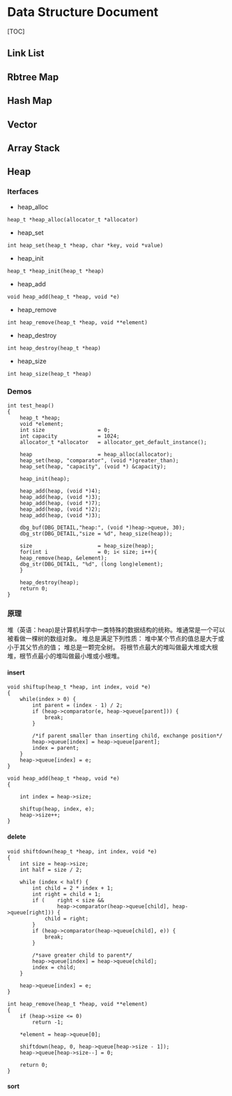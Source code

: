 # Data Structure Document

[TOC]

## Link List
## Rbtree Map
## Hash Map
## Vector
## Array Stack
## Heap
### Iterfaces
* heap_alloc
```
heap_t *heap_alloc(allocator_t *allocator)
```
* heap_set
```
int heap_set(heap_t *heap, char *key, void *value)
```
* heap_init
```
heap_t *heap_init(heap_t *heap)
```
* heap_add
```
void heap_add(heap_t *heap, void *e)
```
* heap_remove
```
int heap_remove(heap_t *heap, void **element)
```
* heap_destroy
```
int heap_destroy(heap_t *heap)
```
* heap_size
```
int heap_size(heap_t *heap)
```

### Demos
```
int test_heap() 
{ 
    heap_t *heap;
    void *element;
    int size                 = 0;
    int capacity             = 1024;
    allocator_t *allocator   = allocator_get_default_instance();
 
    heap                     = heap_alloc(allocator);
    heap_set(heap, "comparator", (void *)greater_than);
    heap_set(heap, "capacity", (void *) &capacity);
 
    heap_init(heap);
 
    heap_add(heap, (void *)4);
    heap_add(heap, (void *)3);
    heap_add(heap, (void *)7);
    heap_add(heap, (void *)2);
    heap_add(heap, (void *)3);
 
    dbg_buf(DBG_DETAIL,"heap:", (void *)heap->queue, 30);
    dbg_str(DBG_DETAIL,"size = %d", heap_size(heap));
 
    size                     = heap_size(heap);
    for(int i                = 0; i< size; i++){
    heap_remove(heap, &element);
    dbg_str(DBG_DETAIL, "%d", (long long)element);
    }
 
    heap_destroy(heap);
    return 0;
}
```

### 原理
堆（英语：heap)是计算机科学中一类特殊的数据结构的统称。堆通常是一个可以被看做一棵树的数组对象。 
堆总是满足下列性质：
堆中某个节点的值总是大于或小于其父节点的值；
堆总是一颗完全树。
将根节点最大的堆叫做最大堆或大根堆，根节点最小的堆叫做最小堆或小根堆。

#### insert
```
void shiftup(heap_t *heap, int index, void *e)
{
    while(index > 0) {
        int parent = (index - 1) / 2;
        if (heap->comparator(e, heap->queue[parent])) {
            break;
        }

        /*if parent smaller than inserting child, exchange position*/
        heap->queue[index] = heap->queue[parent];
        index = parent;
    }
    heap->queue[index] = e;
}

void heap_add(heap_t *heap, void *e)
{

    int index = heap->size;

    shiftup(heap, index, e);
    heap->size++;
}
```

#### delete
```
void shiftdown(heap_t *heap, int index, void *e)
{
    int size = heap->size;
    int half = size / 2;

    while (index < half) {
        int child = 2 * index + 1;
        int right = child + 1;
        if (    right < size &&
                heap->comparator(heap->queue[child], heap->queue[right])) {
            child = right;
        }
        if (heap->comparator(heap->queue[child], e)) {
            break;
        }

        /*save greater child to parent*/
        heap->queue[index] = heap->queue[child]; 
        index = child;
    }

    heap->queue[index] = e;
}

int heap_remove(heap_t *heap, void **element)
{
    if (heap->size <= 0)
        return -1;

    *element = heap->queue[0];

    shiftdown(heap, 0, heap->queue[heap->size - 1]);
    heap->queue[heap->size--] = 0;

    return 0;
}
```
#### sort
